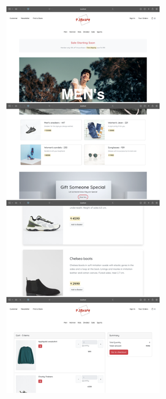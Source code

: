 <div>
  <img src="ScreenShots/1.png" width="400px">
  <img src="ScreenShots/2.png" width="400px">
  </div>
    
  <div>
  <img src="ScreenShots/3.png" width="400px">
  <img src="ScreenShots/4.png" width="400px">
  </div>
